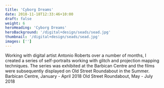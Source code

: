 ```yaml
---
title: 'Cyborg Dreams'
date: 2018-11-18T12:33:46+10:00
draft: false
weight: 6
heroHeading: 'Cyborg Dreams'
heroBackground: '/digital+design/seads/sead.jpg'
thumbnail: '/digital+design/seads/sead.jpg'
images: ['']
---
```


Working with digital artist Antonio Roberts over a number of months, I created a series of self-portraits working with glitch and projection mapping techniques. The series was exhibited at the Barbican Centre and the films were subsequently displayed on Old Street Roundabout in the Summer.
Barbican Centre, January - April 2018
Old Street Roundabout, May - July 2018


